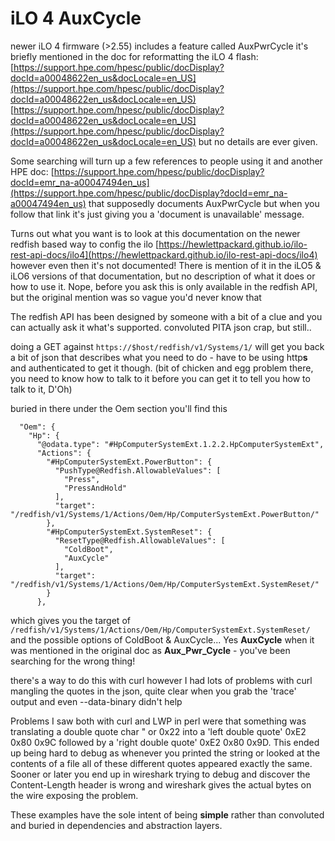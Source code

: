 # iLO 4 AuxCycle

newer iLO 4 firmware (>2.55) includes a feature called AuxPwrCycle it's briefly
mentioned in the doc for reformatting the iLO 4 flash:
[https://support.hpe.com/hpesc/public/docDisplay?docId=a00048622en_us&docLocale=en_US](https://support.hpe.com/hpesc/public/docDisplay?docId=a00048622en_us&docLocale=en_US)
[https://support.hpe.com/hpesc/public/docDisplay?docId=a00048622en_us&docLocale=en_US](https://support.hpe.com/hpesc/public/docDisplay?docId=a00048622en_us&docLocale=en_US)
but no details are ever given. 

Some searching will turn up a few references to people using it and another HPE doc:
[https://support.hpe.com/hpesc/public/docDisplay?docId=emr_na-a00047494en_us](https://support.hpe.com/hpesc/public/docDisplay?docId=emr_na-a00047494en_us)
that supposedly documents AuxPwrCycle but when you follow that link it's just 
giving you a 'document is unavailable' message.

Turns out what you want is to look at this documentation on the newer redfish
based way to config the ilo [https://hewlettpackard.github.io/ilo-rest-api-docs/ilo4](https://hewlettpackard.github.io/ilo-rest-api-docs/ilo4)
however even then it's not documented!
There is mention of it in the iLO5 & iLO6 versions of that documentation,
but no description of what it does or how to use it.  Nope, before you ask
this is only available in the redfish API, but the original mention was so
vague you'd never know that

The redfish API has been designed by someone with a bit of a clue and you can 
actually ask it what's supported. convoluted PITA json crap, but still..

doing a GET against `https://$host/redfish/v1/Systems/1/` will get you back
a bit of json that describes what you need to do - have to be using http**s** and
authenticated to get it though.
(bit of chicken and egg problem there, you need to know how to talk to it
 before you can get it to tell you how to talk to it, D'Oh)

buried in there under the Oem section you'll find this

```
  "Oem": {
    "Hp": {
      "@odata.type": "#HpComputerSystemExt.1.2.2.HpComputerSystemExt",
      "Actions": {
        "#HpComputerSystemExt.PowerButton": {
          "PushType@Redfish.AllowableValues": [
            "Press",
            "PressAndHold"
          ],
          "target": "/redfish/v1/Systems/1/Actions/Oem/Hp/ComputerSystemExt.PowerButton/"
        },
        "#HpComputerSystemExt.SystemReset": {
          "ResetType@Redfish.AllowableValues": [
            "ColdBoot",
            "AuxCycle"
          ],
          "target": "/redfish/v1/Systems/1/Actions/Oem/Hp/ComputerSystemExt.SystemReset/"
        }
      },
```

which gives you the target of 
`/redfish/v1/Systems/1/Actions/Oem/Hp/ComputerSystemExt.SystemReset/`
and the possible options of ColdBoot & AuxCycle... Yes **AuxCycle** when it was mentioned in
the original doc as **Aux_Pwr_Cycle** - you've been searching for the wrong thing! 


there's a way to do this with curl however I had lots of problems with curl mangling
the quotes in the json, quite clear when you grab the 'trace' output and even 
--data-binary didn't help


Problems I saw both with curl and LWP in perl were that something was translating 
a double quote char " or 0x22 into a 'left double quote' 0xE2 0x80 0x9C 
followed by a 'right double quote' 0xE2 0x80 0x9D. This ended up being hard to debug
as whenever you printed the string or looked at the contents of a file all of these 
different quotes appeared exactly the same.
Sooner or later you end up in wireshark trying to debug and discover the
Content-Length header is wrong and wireshark gives the actual bytes on the
wire exposing the problem.


These examples have the sole intent of being **simple** rather than
convoluted and buried in dependencies and abstraction layers.
